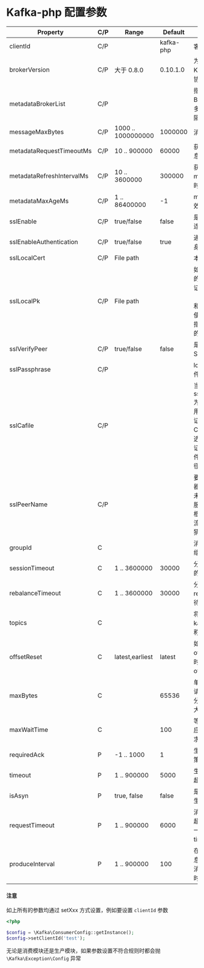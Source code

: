Kafka-php 配置参数
==================

| Property	| C/P	| Range	| Default | Desc |
| ----  | ---- | ---- | ---- | ---- | 
| clientId | C/P | | kafka-php | 客户端标识 | 
| brokerVersion | C/P | 大于 0.8.0 | 0.10.1.0 | 为了计算 Kafka 请求的协议版本 |
| metadataBrokerList | C/P | | | 指定 Kafka Broker 列表，多个用逗号分隔 |
| messageMaxBytes | C/P | 1000 .. 1000000000 | 1000000 | 消息最大长度 |
| metadataRequestTimeoutMs | C/P | 10 .. 900000 | 60000 | 获取 meta 信息超时时间 |
| metadataRefreshIntervalMs | C/P | 10 .. 3600000  | 300000 | 获取同步 meta 信息的时间间隔 |
| metadataMaxAgeMs | C/P | 1 .. 86400000 | -1 | meta 信息有效期
| sslEnable | C/P | true/false | false | 是否开启 Ssl 连接 |
| sslEnableAuthentication | C/P | true/false | true | 通过SSL启用身份验证 |
| sslLocalCert | C/P | File path |  | 本地证书路径 |
| sslLocalPk | C/P | File path |  | 如果使用独立的文件来存储证书（local_cert）和私钥， 那么使用此选项来指明私钥文件的路径。|
| sslVerifyPeer | C/P | true/false | false | 是否需要验证 SSL 证书。|
| sslPassphrase | C/P |  |  | local_cert 文件的密码。|
| sslCafile | C/P |  |  | 当设置 sslVerifyPeer 为 true 时， 用来验证远端证书所用到的 CA 证书。 本选项值为 CA 证书在本地文件系统的全路径及文件名。|
| sslPeerName | C/P |  |  | 要连接的服务器名称。如果未设置，那么服务器名称将根据打开 SSL 流的主机名称猜测得出。|
| groupId | C |  | |  消费模块的分组 ID |
| sessionTimeout | C | 1 .. 3600000 | 30000 | 分组中消费者的有效时间 |
| rebalanceTimeout | C | 1 .. 3600000 | 30000 | 分组 rebalance 等待 join 时间 |
| topics | C | | |  将要消费的 kafka topic 名称 | 
| offsetReset | C | latest,earliest | latest | 如果消费 offset 失效的时候重置 offset 的策略 |
| maxBytes | C |  | 65536 | 单次 FETCH 请求对于单个分区请求的最大字节数 |
| maxWaitTime | C |  | 100 | 等待服务端响应 FETCH 请求的最大时间 |
| requiredAck | P | -1 .. 1000 | 1 | 生产消息确认策略 |
| timeout | P | 1 .. 900000 | 5000 | 生产消息请求超时时间 |
| isAsyn | P | true, false | false | 是否采用异步生产消息 |
| requestTimeout | P | 1 .. 900000 | 6000 |  消费消息整体超时时间, 该值一定要大于 timeout 参数 |
| produceInterval | P | 1 .. 900000 | 100 | 在异步生产消息时执行生产消息的请求的时间间隔 |

#### 注意

如上所有的参数均通过 setXxx 方式设置，例如要设置 `clientId` 参数

```php
<?php

$config = \Kafka\ConsumerConfig::getInstance();
$config->setClientId('test');
```

无论是消费模块还是生产模块，如果参数设置不符合规则时都会抛 `\Kafka\Exception\Config` 异常

